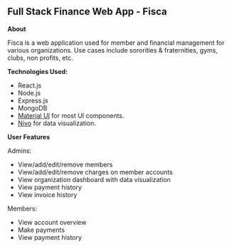 ## Full Stack Finance Web App - Fisca

**About**

Fisca is a web application used for member and financial management for various organizations. Use cases include sororities & fraternities, gyms, clubs, non profits, etc.

**Technologies Used:**

- React.js
- Node.js
- Express.js
- MongoDB
- [Material UI](https://mui.com/) for most UI components.
- [Nivo](https://nivo.rocks/) for data visualization.

**User Features**

Admins:
- View/add/edit/remove members
- View/add/edit/remove charges on member accounts
- View organization dashboard with data visualization
- View payment history
- View invoice history

Members:
- View account overview
- Make payments
- View payment history
